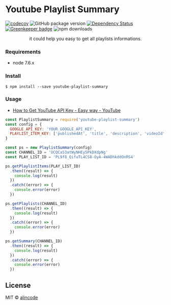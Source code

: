 # Youtube Playlist Summary

[![codecov](https://codecov.io/gh/alincode/youtube-playlist-summary/branch/master/graph/badge.svg)](https://codecov.io/gh/alincode/youtube-playlist-summary)
![GitHub package version](https://img.shields.io/github/package-json/v/alincode/youtube-playlist-summary.svg)
[![Dependency Status](https://img.shields.io/david/alincode/youtube-playlist-summary.svg?style=flat)](https://david-dm.org/alincode/youtube-playlist-summary) [![Greenkeeper badge](https://badges.greenkeeper.io/alincode/youtube-playlist-summary.svg)](https://greenkeeper.io/)
![npm downloads](https://img.shields.io/npm/dt/youtube-playlist-summary.svg)

<p align="center">
it could help you easy to get all playlists informations.
</p>

### Requirements

- node 7.6.x

### Install

```
$ npm install --save youtube-playlist-summary
```

### Usage

- [How to Get YouTube API Key - Easy way - YouTube](https://www.youtube.com/watch?v=_U_VS12uu-o)

```js
const PlaylistSummary = require('youtube-playlist-summary')
const config = {
  GOOGLE_API_KEY: 'YOUR_GOOGLE_API_KEY',
  PLAYLIST_ITEM_KEY: ['publishedAt', 'title', 'description', 'videoId', 'videoUrl'],
}

const ps = new PlaylistSummary(config)
const CHANNEL_ID = 'UCQCaS3atWyNHEy5PkDXdpNg'
const PLAY_LIST_ID = 'PL9f8_QifuTL4CS8-OyA-4WADhkddOnRS4'

ps.getPlaylistItems(PLAY_LIST_ID)
  .then((result) => {
    console.log(result)
  })
  .catch((error) => {
    console.error(error)
  })

ps.getPlaylists(CHANNEL_ID)
  .then((result) => {
    console.log(result)
  })
  .catch((error) => {
    console.error(error)
  })

ps.getSummary(CHANNEL_ID)
  .then((result) => {
    console.log(result)
  })
  .catch((error) => {
    console.error(error)
  })
```

## License

MIT © [alincode](https://github.com/alincode/youtube-playlist-summary)
